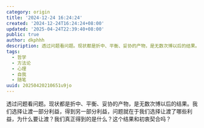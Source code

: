 ```yaml
---
category: origin
title: '2024-12-24 16:24:24'
created: '2024-12-24T16:24:24+08:00'
updated: '2025-04-24T22:39:40+08:00'
public: true
author: dkphhh
description: 透过问题看问题。现状都是折中、平衡、妥协的产物，是无数次博以后的结果。我们选择让渡一部分利益，得到另一部分利益……
tags:
  - 哲学
  - 方法论
  - 心理
  - 自我
  - 随笔
uuid: 20250420210651u9jo
---
```


透过问题看问题。现状都是折中、平衡、妥协的产物，是无数次博以后的结果。我们选择让渡一部分利益，得到另一部分利益，问题就在于我们选择让渡了哪些利益，为什么要让渡？我们真正得到的是什么？这个结果和初衷契合吗？
